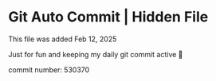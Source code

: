 # Git Auto Commit | Hidden File

This file was added Feb 12, 2025

Just for fun and keeping my daily git commit active 🤪

commit number: 530370
